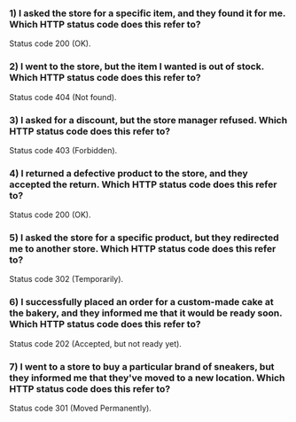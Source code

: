 ### 1) I asked the store for a specific item, and they found it for me. Which HTTP status code does this refer to?
Status code 200 (OK).
### 2) I went to the store, but the item I wanted is out of stock. Which HTTP status code does this refer to?
Status code 404 (Not found).
### 3) I asked for a discount, but the store manager refused. Which HTTP status code does this refer to?
Status code 403 (Forbidden).
### 4) I returned a defective product to the store, and they accepted the return. Which HTTP status code does this refer to?
Status code 200 (OK).
### 5) I asked the store for a specific product, but they redirected me to another store. Which HTTP status code does this refer to?
Status code 302 (Temporarily).
### 6) I successfully placed an order for a custom-made cake at the bakery, and they informed me that it would be ready soon. Which HTTP status code does this refer to?
Status code 202 (Accepted, but not ready yet).
### 7) I went to a store to buy a particular brand of sneakers, but they informed me that they've moved to a new location. Which HTTP status code does this refer to?
Status code 301 (Moved Permanently).